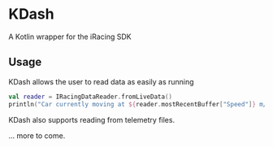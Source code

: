 # KDash
A Kotlin wrapper for the iRacing SDK

## Usage
KDash allows the user to read data as easily as running

```kotlin
val reader = IRacingDataReader.fromLiveData()
println("Car currently moving at ${reader.mostRecentBuffer["Speed"]} m/s")
```

KDash also supports reading from telemetry files.

... more to come.

